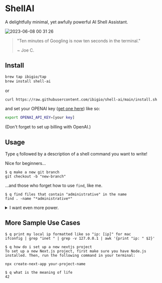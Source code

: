 # ShellAI
A delightfully minimal, yet awfully powerful AI Shell Assistant.

![2023-06-08 00 31 26](https://github.com/ibigio/shell-ai/assets/25421602/88a4aed3-4235-461a-ae1b-0a47c32d193b)

>
> "Ten minutes of Googling is now ten seconds in the terminal."
>
>   ~ Joe C.
>

## Install

```bash
brew tap ibigio/tap
brew install shell-ai
```

or

```bash
curl https://raw.githubusercontent.com/ibigio/shell-ai/main/install.sh | bash
```

and set your OPENAI key ([get one here](https://platform.openai.com/account/api-keys)) like so:

```bash
export OPENAI_API_KEY=[your key]
```

(Don't forget to set up billing with OpenAI.)

## Usage

Type `q` followed by a description of a shell command you want to write!

Nice for beginners...
```
$ q make a new git branch
git checkout -b "new-branch"
```

...and those who forget how to use `find`, like me.
```
$ q find files that contain "administrative" in the name
find . -name "*administrative*"
```


<details>
<summary>I want even more power.</summary>
<br>
By default this tool uses the `gpt-3.5-turbo` model, but if you want to use `gpt-4` you can override like so:

```bash
export OPENAI_MODEL_OVERRIDE="gpt-4"
```
</details>


## More Sample Use Cases
```
$ q print my local ip formatted like so "ip: [ip]" for mac
ifconfig | grep "inet " | grep -v 127.0.0.1 | awk '{print "ip: " $2}'
```
```
$ q how do i set up a new nextjs project
To set up a new Next.js project, first make sure you have Node.js installed. Then, run the following command in your terminal:

npx create-next-app your-project-name
```
```
$ q what is the meaning of life
42
```
